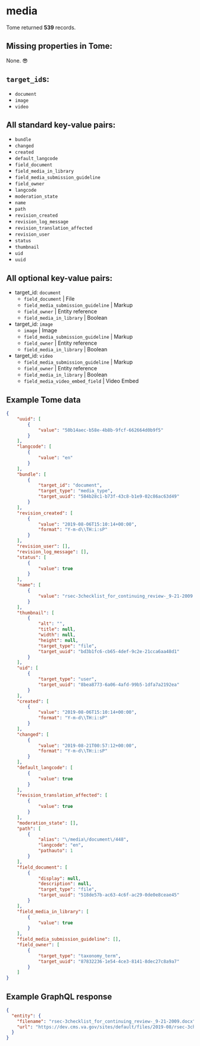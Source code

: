 # media

Tome returned **539** records.

## Missing properties in Tome:

None. 😎

## `target_id`s:

- `document`
- `image`
- `video`

## All standard key-value pairs:

- `bundle`
- `changed`
- `created`
- `default_langcode`
- `field_document`
- `field_media_in_library`
- `field_media_submission_guideline`
- `field_owner`
- `langcode`
- `moderation_state`
- `name`
- `path`
- `revision_created`
- `revision_log_message`
- `revision_translation_affected`
- `revision_user`
- `status`
- `thumbnail`
- `uid`
- `uuid`

## All optional key-value pairs:

- target_id: `document`
  - `field_document` | File
  - `field_media_submission_guideline` | Markup
  - `field_owner` | Entity reference
  - `field_media_in_library` | Boolean
- target_id: `image`
  - `image` |	Image
  - `field_media_submission_guideline` |	Markup
  - `field_owner` |	Entity reference
  - `field_media_in_library` |	Boolean
- target_id: `video`
  - `field_media_submission_guideline` |	Markup
  - `field_owner` |	Entity reference
  - `field_media_in_library` |	Boolean
  - `field_media_video_embed_field` |	Video Embed

## Example Tome data

```json
{
    "uuid": [
        {
            "value": "50b14aec-b58e-4b8b-9fcf-662664d0b9f5"
        }
    ],
    "langcode": [
        {
            "value": "en"
        }
    ],
    "bundle": [
        {
            "target_id": "document",
            "target_type": "media_type",
            "target_uuid": "584b28c1-b73f-43c8-b1e9-02c86ac63d49"
        }
    ],
    "revision_created": [
        {
            "value": "2019-08-06T15:10:14+00:00",
            "format": "Y-m-d\\TH:i:sP"
        }
    ],
    "revision_user": [],
    "revision_log_message": [],
    "status": [
        {
            "value": true
        }
    ],
    "name": [
        {
            "value": "rsec-3checklist_for_continuing_review-_9-21-2009.docx"
        }
    ],
    "thumbnail": [
        {
            "alt": "",
            "title": null,
            "width": null,
            "height": null,
            "target_type": "file",
            "target_uuid": "bd3b1fc6-cb65-4def-9c2e-21cca6aa48d1"
        }
    ],
    "uid": [
        {
            "target_type": "user",
            "target_uuid": "8bea8773-6a06-4afd-99b5-1dfa7a2192ea"
        }
    ],
    "created": [
        {
            "value": "2019-08-06T15:10:14+00:00",
            "format": "Y-m-d\\TH:i:sP"
        }
    ],
    "changed": [
        {
            "value": "2019-08-21T00:57:12+00:00",
            "format": "Y-m-d\\TH:i:sP"
        }
    ],
    "default_langcode": [
        {
            "value": true
        }
    ],
    "revision_translation_affected": [
        {
            "value": true
        }
    ],
    "moderation_state": [],
    "path": [
        {
            "alias": "\/media\/document\/448",
            "langcode": "en",
            "pathauto": 1
        }
    ],
    "field_document": [
        {
            "display": null,
            "description": null,
            "target_type": "file",
            "target_uuid": "518de57b-ac63-4c6f-ac29-0de0e8ceae45"
        }
    ],
    "field_media_in_library": [
        {
            "value": true
        }
    ],
    "field_media_submission_guideline": [],
    "field_owner": [
        {
            "target_type": "taxonomy_term",
            "target_uuid": "87832236-1e54-4ce3-8141-8dec27c8a9a7"
        }
    ]
}
```

## Example GraphQL response

```json
{
  "entity": {
    "filename": "rsec-3checklist_for_continuing_review-_9-21-2009.docx",
    "url": "https://dev.cms.va.gov/sites/default/files/2019-08/rsec-3checklist_for_continuing_review-_9-21-2009.docx"
  }
}
```
